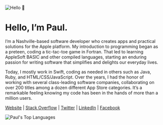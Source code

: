 ![Hello 👋](https://i.imgur.com/RahUvf3.jpg)

Hello, I’m Paul.
===

I’m a Nashville-based software developer who creates apps and practical solutions for the Apple platform. My introduction to programming began as a preteen, coding a tic-tac-toe game in Fortran. That led to learning AppleSoft BASIC and other compiled languages, starting an enduring passion for writing software that simplifies and delights our everyday lives.

Today, I mostly work in Swift, coding as needed in others such as Java, Ruby, and HTML/CSS/JavaScript. Over the years, I had the honor of working with several class-leading software companies, collaborating on over 200 titles among a dozen different App Store categories. It’s a remarkable feeling knowing my code has been in the hands of more than a million users.

[Website](https://adams.io) | [Stack Overflow](https://stackoverflow.com/story/pkadams67) | [Twitter](https://www.twitter.com/pkadams67) | [LinkedIn](https://www.linkedin.com/in/pkadams67) | [Facebook](http://facebook.com/pkadams67)

![Paul's Top Languages](https://github-readme-stats.vercel.app/api/top-langs/?username=pkadams67&layout=compact)
